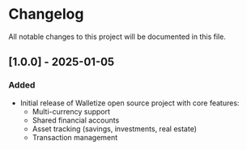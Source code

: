 # Changelog

All notable changes to this project will be documented in this file.  

## [1.0.0] - 2025-01-05

### Added

- Initial release of Walletize open source project with core features:
  - Multi-currency support
  - Shared financial accounts
  - Asset tracking (savings, investments, real estate)
  - Transaction management
